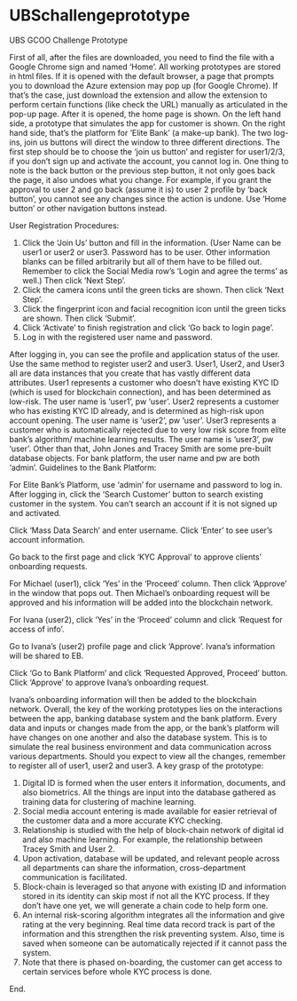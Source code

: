 # UBSchallengeprototype
UBS GCOO Challenge Prototype

First of all, after the files are downloaded, you need to find the file with a Google Chrome sign and named ‘Home’. All working prototypes are stored in html files.
If it is opened with the default browser, a page that prompts you to download the Azure extension may pop up (for Google Chrome). If that’s the case, just download the extension and allow the extension to perform certain functions (like check the URL) manually as articulated in the pop-up page.
After it is opened, the home page is shown. On the left hand side, a prototype that simulates the app for customer is shown. On the right hand side, that’s the platform for ‘Elite Bank’ (a make-up bank). The two log-ins, join us buttons will direct the window to three different directions. The first step should be to choose the ‘join us button’ and register for user1/2/3, if you don’t sign up and activate the account, you cannot log in.
One thing to note is the back button or the previous step button, it not only goes back the page, it also undoes what you change. For example, if you grant the approval to user 2 and go back (assume it is) to user 2 profile by ‘back button’, you cannot see any changes since the action is undone. Use ‘Home button’ or other navigation buttons instead.
 
User Registration Procedures:
   
   
1.	Click the ‘Join Us’ button and fill in the information. (User Name can be user1 or user2 or user3. Password has to be user. Other information blanks can be filled arbitrarily but all of them have to be filled out. Remember to click the Social Media row’s ‘Login and agree the terms’ as well.) Then click ‘Next Step’.
2.	Click the camera icons until the green ticks are shown. Then click ‘Next Step’.
3.	Click the fingerprint icon and facial recognition icon until the green ticks are shown. Then click ‘Submit’.
4.	Click ‘Activate’ to finish registration and click ‘Go back to login page’.
5.	Log in with the registered user name and password.

   
After logging in, you can see the profile and application status of the user.
Use the same method to register user2 and user3.
User1, User2, and User3 all are data instances that you create that has vastly different data attributes.
User1 represents a customer who doesn’t have existing KYC ID (which is used for blockchain connection), and has been determined as low-risk. The user name is ‘user1’, pw ‘user’.
User2 represents a customer who has existing KYC ID already, and is determined as high-risk upon account opening. The user name is ‘user2’, pw ‘user’.
User3 represents a customer who is automatically rejected due to very low risk score from elite bank’s algorithm/ machine learning results. The user name is ‘user3’, pw ‘user’.
Other than that, John Jones and Tracey Smith are some pre-built database objects.
For bank platform, the user name and pw are both ‘admin’.
Guidelines to the Bank Platform:
  
For Elite Bank’s Platform, use ‘admin’ for username and password to log in. After logging in, click the ‘Search Customer’ button to search existing customer in the system. You can’t search an account if it is not signed up and activated. 

  
 
Click ‘Mass Data Search’ and enter username. Click ‘Enter’ to see user’s account information.
  
Go back to the first page and click ‘KYC Approval’ to approve clients’ onboarding requests.
  
For Michael (user1), click ‘Yes’ in the ‘Proceed’ column. Then click ‘Approve’ in the window that pops out. Then Michael’s onboarding request will be approved and his information will be added into the blockchain network.
  
For Ivana (user2), click ‘Yes’ in the ‘Proceed’ column and click ‘Request for access of info’.
  
Go to Ivana’s (user2) profile page and click ‘Approve’. Ivana’s information will be shared to EB.
  
Click ‘Go to Bank Platform’ and click ‘Requested Approved, Proceed’ button. Click ‘Approve’ to approve Ivana’s onboarding request.
 
Ivana’s onboarding information will then be added to the blockchain network.
Overall, the key of the working prototypes lies on the interactions between the app, banking database system and the bank platform. Every data and inputs or changes made from the app, or the bank’s platform will have changes on one another and also the database system. This is to simulate the real business environment and data communication across various departments.
Should you expect to view all the changes, remember to register all of user1, user2 and user3.
A key grasp of the prototype:
1.	Digital ID is formed when the user enters it information, documents, and also biometrics. All the things are input into the database gathered as training data for clustering of machine learning.
2.	Social media account entering is made available for easier retrieval of the customer data and a more accurate KYC checking.
3.	Relationship is studied with the help of block-chain network of digital id and also machine learning. For example, the relationship between Tracey Smith and User 2.
4.	Upon activation, database will be updated, and relevant people across all departments can share the information, cross-department communication is facilitated.
5.	Block-chain is leveraged so that anyone with existing ID and information stored in its identity can skip most if not all the KYC process. If they don’t have one yet, we will generate a chain code to help form one.
6.	An internal risk-scoring algorithm integrates all the information and give rating at the very beginning. Real time data record track is part of the information and this strengthen the risk preventing system. Also, time is saved when someone can be automatically rejected if it cannot pass the system.
7.	Note that there is phased on-boarding, the customer can get access to certain services before whole KYC process is done.

End.
